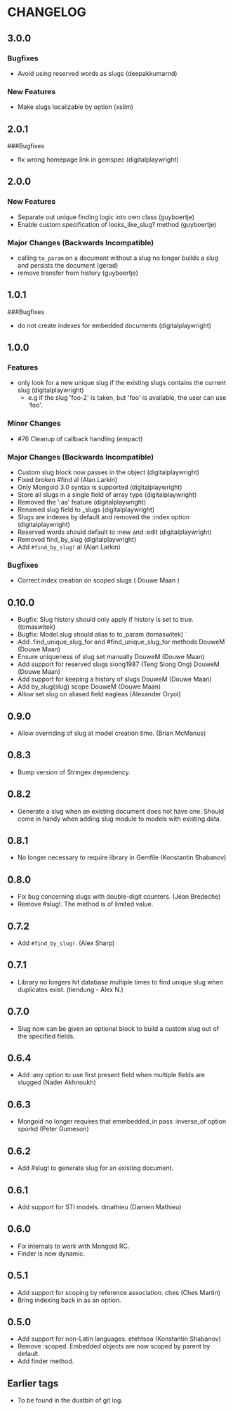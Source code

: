 # CHANGELOG

## 3.0.0

### Bugfixes

* Avoid using reserved words as slugs (deepakkumarnd)

### New Features

* Make slugs localizable by option (xslim)

## 2.0.1

###Bugfixes

* fix wrong homepage link in gemspec (digitalplaywright)

## 2.0.0

### New Features

* Separate out unique finding logic into own class (guyboertje)
* Enable custom specification of looks_like_slug? method (guyboertje)

### Major Changes (Backwards Incompatible)

* calling `to_param` on a document without a slug no longer builds a slug and
  persists the document (gerad)
* remove transfer from history (guyboertje)

## 1.0.1

###Bugfixes

* do not create indexes for embedded documents (digitalplaywright)

## 1.0.0

### Features
* only look for a new unique slug if the existing slugs contains the current slug (digitalplaywright)
  - e.g if the slug 'foo-2' is taken, but 'foo' is available, the user can use 'foo'.

### Minor Changes

* #76 Cleanup of callback handling (empact)

### Major Changes (Backwards Incompatible)

* Custom slug block now passes in the object (digitalplaywright)
* Fixed broken #find al (Alan Larkin)
* Only Mongoid 3.0 syntax is supported (digitalplaywright)
* Store all slugs in a single field of array type (digitalplaywright)
* Removed the ':as' feature (digitalplaywright)
* Renamed slug field to _slugs (digitalplaywright)
* Slugs are indexes by default and removed the :index option (digitalplaywright)
* Reserved words should default to :new and :edit (digitalplaywright)
* Removed find_by_slug (digitalplaywright)
* Add `#find_by_slug!` al (Alan Larkin)

### Bugfixes

* Correct index creation on scoped slugs ( Douwe Maan )

## 0.10.0
* Bugfix: Slug history should only apply if history is set to true. (tomaswitek)
* Bugfix: Model.slug should alias to to_param (tomaswitek) `
* Add .find_unique_slug_for and #find_unique_slug_for methods DouweM (Douwe Maan)
* Ensure uniqueness of slug set manually DouweM (Douwe Maan)
* Add support for reserved slugs siong1987 (Teng Siong Ong) DouweM (Douwe Maan)
* Add support for keeping a history of slugs DouweM (Douwe Maan)
* Add by_slug(slug) scope DouweM (Douwe Maan)
* Allow set slug on aliased field eagleas (Alexander Oryol)

## 0.9.0
* Allow overriding of slug at model creation time. (Brian McManus)

## 0.8.3

* Bump version of Stringex dependency.

## 0.8.2

* Generate a slug when an existing document does not have one. Should
  come in handy when adding slug module to models with existing data.

## 0.8.1

* No longer necessary to require library in Gemfile (Konstantin Shabanov)

## 0.8.0

* Fix bug concerning slugs with double-digit counters. (Jean Bredeche)
* Remove #slug!. The method is of limited value.

## 0.7.2

* Add `#find_by_slug!`. (Alex Sharp)

## 0.7.1

* Library no longers hit database multiple times to find unique slug when
  duplicates exist. (tiendung - Alex N.) 

## 0.7.0

* Slug now can be given an optional block to build a custom slug out of
  the specified fields.

## 0.6.4

* Add :any option to use first present field when multiple fields are
  slugged (Nader Akhnoukh)

## 0.6.3

* Mongoid no longer requires that emmbedded_in pass :inverse_of option
  sporkd (Peter Gumeson)

## 0.6.2

* Add #slug! to generate slug for an existing document.

## 0.6.1

* Add support for STI models. dmathieu (Damien Mathieu)

## 0.6.0

* Fix internals to work with Mongoid RC.
* Finder is now dynamic.

## 0.5.1

* Add support for scoping by reference association. ches (Ches Martin)
* Bring indexing back in as an option.

## 0.5.0

* Add support for non-Latin languages. etehtsea (Konstantin Shabanov)
* Remove :scoped. Embedded objects are now scoped by parent by
  default.
* Add finder method.

## Earlier tags

* To be found in the dustbin of git log.
